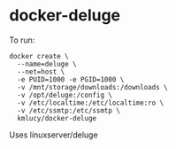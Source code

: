# docker-deluge

To run: 
```
docker create \
  --name=deluge \
  --net=host \
  -e PUID=1000 -e PGID=1000 \
  -v /mnt/storage/downloads:/downloads \
  -v /opt/deluge:/config \
  -v /etc/localtime:/etc/localtime:ro \
  -v /etc/ssmtp:/etc/ssmtp \
  kmlucy/docker-deluge
```
Uses linuxserver/deluge
